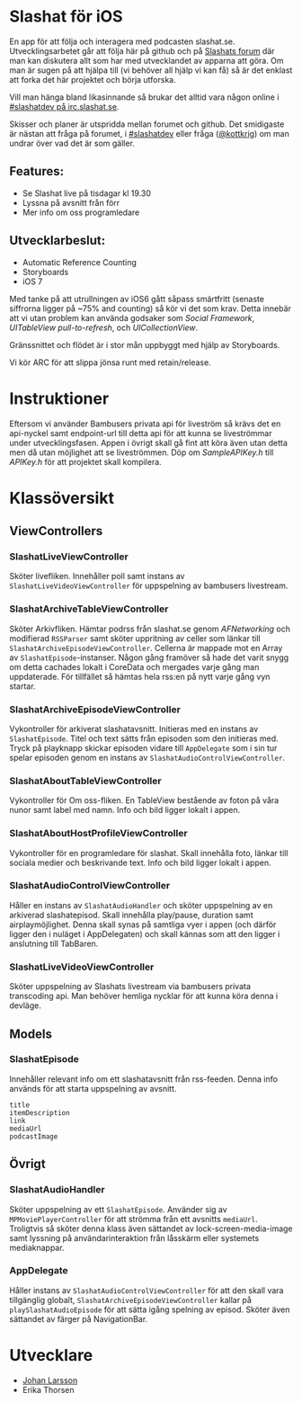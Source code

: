 Slashat för iOS
===============

En app för att följa och interagera med podcasten slashat.se. Utvecklingsarbetet går att följa här på github och på [Slashats forum](http://forum.slashat.se/viewforum.php?f=13) där man kan diskutera allt som har med utvecklandet av apparna att göra. Om man är sugen på att hjälpa till (vi behöver all hjälp vi kan få) så  är det enklast att forka det här projektet och börja utforska. 

Vill man hänga bland likasinnande så brukar det alltid vara någon online i [#slashatdev på irc.slashat.se][slashatdev]. 

Skisser och planer är utspridda mellan forumet och github. Det smidigaste är nästan att fråga på forumet, i [#slashatdev][slashatdev] eller fråga ([@kottkrig](http://twitter.com/kottkrig)) om man undrar över vad det är som gäller.

Features:
---------
* Se Slashat live på tisdagar kl 19.30
* Lyssna på avsnitt från förr
* Mer info om oss programledare

Utvecklarbeslut:
-------

* Automatic Reference Counting
* Storyboards
* iOS 7

Med tanke på att utrullningen av iOS6 gått såpass smärtfritt (senaste siffrorna ligger på ~75% and counting) så kör vi det som krav. Detta innebär att vi utan problem kan använda godsaker som *Social Framework*, *UITableView pull-to-refresh*, och *UICollectionView*.

Gränssnittet och flödet är i stor mån uppbyggt med hjälp av Storyboards. 

Vi kör ARC för att slippa jönsa runt med retain/release.

Instruktioner
=============
Eftersom vi använder Bambusers privata api för liveström så krävs det en api-nyckel samt endpoint-url till detta api för att kunna se liveströmmar under utvecklingsfasen. Appen i övrigt skall gå fint att köra även utan detta men då utan möjlighet att se liveströmmen. Döp om *SampleAPIKey.h* till *APIKey.h* för att projektet skall kompilera.


Klassöversikt
=============

ViewControllers
---------------

### SlashatLiveViewController
Sköter livefliken. Innehåller poll samt instans av `SlashatLiveVideoViewController` för uppspelning av bambusers livestream.

### SlashatArchiveTableViewController
Sköter Arkivfliken. Hämtar podrss från slashat.se genom *AFNetworking* och modifierad `RSSParser` samt sköter uppritning av celler som länkar till `SlashatArchiveEpisodeViewController`. Cellerna är mappade mot en Array av `SlashatEpisode`-instanser. Någon gång framöver så hade det varit snygg om detta cachades lokalt i CoreData och mergades varje gång man uppdaterade. För tillfället så hämtas hela rss:en på nytt varje gång vyn startar.

### SlashatArchiveEpisodeViewController
Vykontroller för arkiverat slashatavsnitt. Initieras med en instans av `SlashatEpisode`. Titel och text sätts från episoden som den initieras med. Tryck på playknapp skickar episoden vidare till `AppDelegate` som i sin tur spelar episoden genom en instans av `SlashatAudioControlViewController`.

### SlashatAboutTableViewController
Vykontroller för Om oss-fliken. En TableView bestående av foton på våra nunor samt label med namn. Info och bild ligger lokalt i appen.

### SlashatAboutHostProfileViewController
Vykontroller för en programledare för slashat. Skall innehålla foto, länkar till sociala medier och beskrivande text. Info och bild ligger lokalt i appen.

### SlashatAudioControlViewController
Håller en instans av `SlashatAudioHandler` och sköter uppspelning av en arkiverad slashatepisod. Skall innehålla play/pause, duration samt airplaymöjlighet. Denna skall synas på samtliga vyer i appen (och därför ligger den i nuläget i AppDelegaten) och skall kännas som att den ligger i anslutning till TabBaren.

### SlashatLiveVideoViewController
Sköter uppspelning av Slashats livestream via bambusers privata transcoding api. Man behöver hemliga nycklar för att kunna köra denna i devläge. 


Models
------

### SlashatEpisode
Innehåller relevant info om ett slashatavsnitt från rss-feeden. Denna info används för att starta uppspelning av avsnitt.

	title
	itemDescription
	link
	mediaUrl
	podcastImage


Övrigt
------

### SlashatAudioHandler
Sköter uppspelning av ett `SlashatEpisode`. Använder sig av `MPMoviePlayerController` för att strömma från ett avsnitts `mediaUrl`. Troligtvis så sköter denna klass även sättandet av lock-screen-media-image samt lyssning på användarinteraktion från låsskärm eller systemets mediaknappar.

### AppDelegate
Håller instans av `SlashatAudioControlViewController` för att den skall vara tillgänglig globalt, `SlashatArchiveEpisodeViewController` kallar på `playSlashatAudioEpisode` för att sätta igång spelning av episod. Sköter även sättandet av färger på NavigationBar.

[slashatdev]: irc://irc.slashat.se/slashatdev


Utvecklare
==========

- <a href="https://plus.google.com/113428742926263981798?rel=author" rel="author">Johan Larsson</a>
- Erika Thorsen

